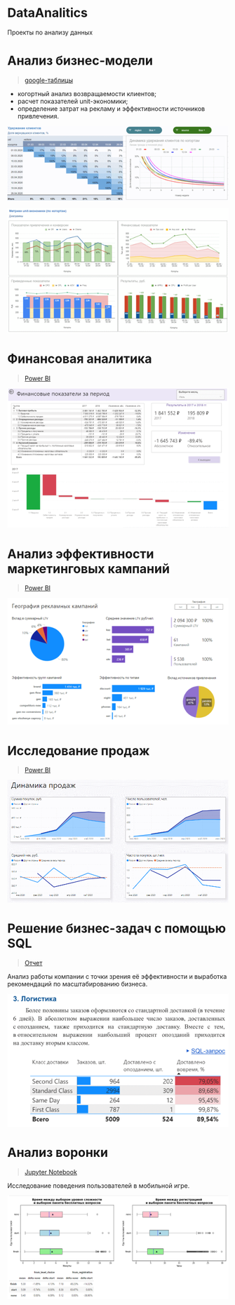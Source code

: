 # DataAnalitics
Проекты по анализу данных

# Анализ бизнес-модели

> [google-таблицы](https://docs.google.com/spreadsheets/d/e/2PACX-1vSNybgEOoeR2PFdbdKMieF_JNjmiBJ55VD_OGQAJn-L7Yeo4QXdYG5VEEOApdW8wPRy-zs5p2nPLRVi/pubhtml)

- когортный анализ возвращаемости клиентов;
- расчет показателей unit-экономики;
- определение затрат на рекламу и эффективности источников привлечения.

![Возвращаемость клиентов](/img/1.1.png)

![unit-экономика](/img/1.2.png)


# Финансовая аналитика

> [Power BI](https://app.powerbi.com/reportEmbed?reportId=84b979c4-4408-4e26-860d-0f7013bef3e8&autoAuth=true&ctid=6a4dee01-c3f5-4d4b-bdd2-9e1f1482ac5d)

![Отчет о движении финансовых средств компании](/img/3.1.png)

# Анализ эффективности маркетинговых кампаний

> [Power BI](https://app.powerbi.com/reportEmbed?reportId=4fdaf0ff-4f94-425c-8a95-047f37e08f8d&autoAuth=true&ctid=6a4dee01-c3f5-4d4b-bdd2-9e1f1482ac5d)

![Анализ эффективности маркетинговых кампаний](/img/4.1.png)

# Исследование продаж

> [Power BI](https://app.powerbi.com/links/H8nxRvTWQC?ctid=6a4dee01-c3f5-4d4b-bdd2-9e1f1482ac5d&pbi_source=linkShare)

![Исследование продаж](/img/5.1.png)


#  Решение бизнес-задач с помощью SQL

> [Отчет](https://github.com/sinilga/DataAnalitics/blob/main/Project-2.pdf)

Анализ работы компании с точки зрения её эффективности и выработка рекомендаций по масштабированию бизнеса.

![Отчет](/img/project-2.png)

# Анализ воронки

> [Jupyter Notebook](Project_3.ipynb)

Исследование поведения пользователей в мобильной игре.

![Анализ воронки](/img/project-3.png)
